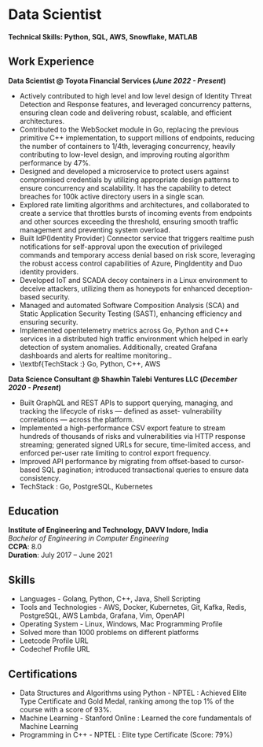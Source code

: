 # Data Scientist

#### Technical Skills: Python, SQL, AWS, Snowflake, MATLAB

## Work Experience
**Data Scientist @ Toyota Financial Services (_June 2022 - Present_)**
- Actively contributed to high level and low level design of Identity Threat Detection and Response features, and leveraged concurrency patterns, ensuring clean code and delivering robust, scalable, and efficient architectures.
- Contributed to the WebSocket module in Go, replacing the previous primitive C++ implementation, to support millions of endpoints, reducing the number of containers to 1/4th, leveraging concurrency, heavily contributing to low-level design, and improving routing algorithm performance by 47%.
- Designed and developed a microservice to protect users against compromised credentials by utilizing  appropriate design patterns to ensure concurrency and scalability. It has the capability to detect breaches for 100k active directory users in a single scan.
- Explored rate limiting algorithms and architectures, and collaborated to create a service that throttles bursts of incoming events from endpoints and other sources exceeding the threshold, ensuring smooth traffic management and preventing system overload.
- Built IdP(Identity Provider) Connector service that triggers realtime push notifications for self-approval upon the execution of privileged commands and temporary access denial based on risk score, leveraging the robust access control capabilities of Azure, PingIdentity and Duo identity providers.
- Developed IoT and SCADA decoy containers in a Linux environment to deceive attackers, utilizing them as honeypots for enhanced deception-based security.
- Managed and automated Software Composition Analysis (SCA) and Static Application Security Testing (SAST), enhancing efficiency and ensuring security.
- Implemented opentelemetry metrics across Go, Python and C++ services in a distributed high traffic environment which helped in early detection of system anomalies. Additionally, created Grafana dashboards and alerts for realtime monitoring..
- \textbf{TechStack :} Go, Python, C++, AWS
    

**Data Science Consultant @ Shawhin Talebi Ventures LLC (_December 2020 - Present_)**
- Built GraphQL and REST APIs to support querying, managing, and tracking the lifecycle of risks — defined as asset-
vulnerability correlations — across the platform.
- Implemented a high-performance CSV export feature to stream hundreds of thousands of risks and vulnerabilities via
HTTP response streaming; generated signed URLs for secure, time-limited access, and enforced per-user rate limiting
to control export frequency.
- Improved API performance by migrating from offset-based to cursor-based SQL pagination; introduced transactional
queries to ensure data consistency.
- TechStack : Go, PostgreSQL, Kubernetes

## Education
**Institute of Engineering and Technology, DAVV Indore, India**  
*Bachelor of Engineering in Computer Engineering*  
**CCPA**: 8.0  
**Duration**: July 2017 – June 2021

## Skills
- Languages - Golang, Python, C++, Java, Shell Scripting
- Tools and Technologies - AWS, Docker, Kubernetes, Git, Kafka, Redis, PostgreSQL, AWS Lambda, Grafana, Vim, OpenAPI
- Operating System - Linux, Windows, Mac
Programming Profile
- Solved more than 1000 problems on different platforms
- Leetcode Profile URL
- Codechef Profile URL

## Certifications
- Data Structures and Algorithms using Python - NPTEL : Achieved Elite Type Certificate and Gold Medal, ranking among the top 1% of the course with a score of 93%.
- Machine Learning - Stanford Online : Learned the core fundamentals of Machine Learning
- Programming in C++ - NPTEL : Elite type Certificate (Score: 79%)
